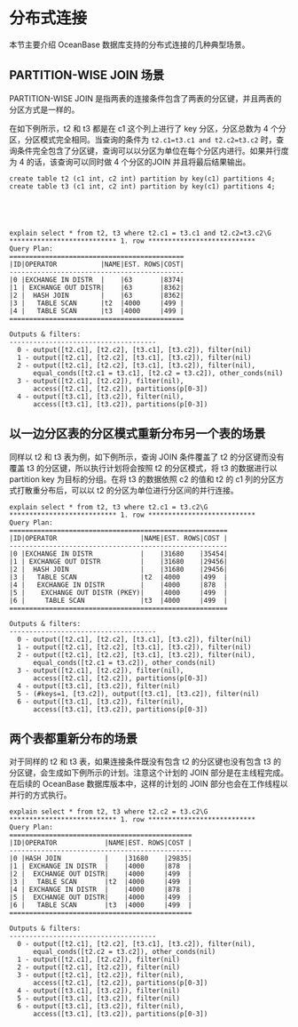 分布式连接 
==========================





本节主要介绍 OceanBase 数据库支持的分布式连接的几种典型场景。

PARTITION-WISE JOIN 场景 
-------------------------------

PARTITION-WISE JOIN 是指两表的连接条件包含了两表的分区键，并且两表的分区方式是一样的。

在如下例所示，t2 和 t3 都是在 c1 这个列上进行了 key 分区，分区总数为 4 个分区，分区模式完全相同。当查询的条件为 `t2.c1=t3.c1 and t2.c2=t3.c2` 时，查询条件完全包含了分区键，查询可以以分区为单位在每个分区内进行。如果并行度为 4 的话，该查询可以同时做 4 个分区的JOIN 并且将最后结果输出。

    create table t2 (c1 int, c2 int) partition by key(c1) partitions 4;
    create table t3 (c1 int, c2 int) partition by key(c1) partitions 4;





    explain select * from t2, t3 where t2.c1 = t3.c1 and t2.c2=t3.c2\G
    *************************** 1. row ***************************
    Query Plan: 
    ============================================
    |ID|OPERATOR           |NAME|EST. ROWS|COST|
    --------------------------------------------
    |0 |EXCHANGE IN DISTR  |    |63       |8374|
    |1 | EXCHANGE OUT DISTR|    |63       |8362|
    |2 |  HASH JOIN        |    |63       |8362|
    |3 |   TABLE SCAN      |t2  |4000     |499 |
    |4 |   TABLE SCAN      |t3  |4000     |499 |
    ============================================
    
    Outputs & filters: 
    -------------------------------------
      0 - output([t2.c1], [t2.c2], [t3.c1], [t3.c2]), filter(nil)
      1 - output([t2.c1], [t2.c2], [t3.c1], [t3.c2]), filter(nil)
      2 - output([t2.c1], [t2.c2], [t3.c1], [t3.c2]), filter(nil), 
          equal_conds([t2.c1 = t3.c1], [t2.c2 = t3.c2]), other_conds(nil)
      3 - output([t2.c1], [t2.c2]), filter(nil), 
          access([t2.c1], [t2.c2]), partitions(p[0-3])
      4 - output([t3.c1], [t3.c2]), filter(nil), 
          access([t3.c1], [t3.c2]), partitions(p[0-3])



以一边分区表的分区模式重新分布另一个表的场景 
-------------------------------

同样以 t2 和 t3 表为例，如下例所示，查询 JOIN 条件覆盖了 t2 的分区键而没有覆盖 t3 的分区键，所以执行计划将会按照 t2 的分区模式，将 t3 的数据进行以 partition key 为目标的分组。在将 t3 的数据依照 c2 的值和 t2 的 c1 列的分区方式打散重分布后，可以以 t2 的分区为单位进行分区间的并行连接。

    explain select * from t2, t3 where t2.c1 = t3.c2\G
    *************************** 1. row ***************************
    Query Plan: 
    =======================================================
    |ID|OPERATOR                     |NAME|EST. ROWS|COST |
    -------------------------------------------------------
    |0 |EXCHANGE IN DISTR            |    |31680    |35454|
    |1 | EXCHANGE OUT DISTR          |    |31680    |29456|
    |2 |  HASH JOIN                  |    |31680    |29456|
    |3 |   TABLE SCAN                |t2  |4000     |499  |
    |4 |   EXCHANGE IN DISTR         |    |4000     |878  |
    |5 |    EXCHANGE OUT DISTR (PKEY)|    |4000     |499  |
    |6 |     TABLE SCAN              |t3  |4000     |499  |
    =======================================================
    
    Outputs & filters: 
    -------------------------------------
      0 - output([t2.c1], [t2.c2], [t3.c1], [t3.c2]), filter(nil)
      1 - output([t2.c1], [t2.c2], [t3.c1], [t3.c2]), filter(nil)
      2 - output([t2.c1], [t2.c2], [t3.c1], [t3.c2]), filter(nil), 
          equal_conds([t2.c1 = t3.c2]), other_conds(nil)
      3 - output([t2.c1], [t2.c2]), filter(nil), 
          access([t2.c1], [t2.c2]), partitions(p[0-3])
      4 - output([t3.c1], [t3.c2]), filter(nil)
      5 - (#keys=1, [t3.c2]), output([t3.c1], [t3.c2]), filter(nil)
      6 - output([t3.c1], [t3.c2]), filter(nil), 
          access([t3.c1], [t3.c2]), partitions(p[0-3])



两个表都重新分布的场景 
--------------------

对于同样的 t2 和 t3 表，如果连接条件既没有包含 t2 的分区键也没有包含 t3 的分区键，会生成如下例所示的计划。注意这个计划的 JOIN 部分是在主线程完成。在后续的 OceanBase 数据库版本中，这样的计划的 JOIN 部分也会在工作线程以并行的方式执行。

    explain select * from t2, t3 where t2.c2 = t3.c2\G
    *************************** 1. row ***************************
    Query Plan: 
    ==============================================
    |ID|OPERATOR            |NAME|EST. ROWS|COST |
    ----------------------------------------------
    |0 |HASH JOIN           |    |31680    |29835|
    |1 | EXCHANGE IN DISTR  |    |4000     |878  |
    |2 |  EXCHANGE OUT DISTR|    |4000     |499  |
    |3 |   TABLE SCAN       |t2  |4000     |499  |
    |4 | EXCHANGE IN DISTR  |    |4000     |878  |
    |5 |  EXCHANGE OUT DISTR|    |4000     |499  |
    |6 |   TABLE SCAN       |t3  |4000     |499  |
    ==============================================
    
    Outputs & filters: 
    -------------------------------------
      0 - output([t2.c1], [t2.c2], [t3.c1], [t3.c2]), filter(nil), 
          equal_conds([t2.c2 = t3.c2]), other_conds(nil)
      1 - output([t2.c1], [t2.c2]), filter(nil)
      2 - output([t2.c1], [t2.c2]), filter(nil)
      3 - output([t2.c1], [t2.c2]), filter(nil), 
          access([t2.c1], [t2.c2]), partitions(p[0-3])
      4 - output([t3.c1], [t3.c2]), filter(nil)
      5 - output([t3.c1], [t3.c2]), filter(nil)
      6 - output([t3.c1], [t3.c2]), filter(nil), 
          access([t3.c1], [t3.c2]), partitions(p[0-3])



